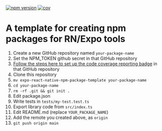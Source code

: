 [![npm version](https://img.shields.io/npm/v/@pachun/YOUR_PACKAGE_NAME.svg)](https://www.npmjs.com/package/@pachun/YOUR_PACKAGE_NAME)
[![cov](https://pachun.github.io/YOUR_PACKAGE_NAME/badges/coverage.svg)](https://github.com/pachun/YOUR_PACKAGE_NAME/actions)

# A template for creating npm packages for RN/Expo tools

1. Create a new GitHub repository named `your-package-name`
1. Set the NPM_TOKEN github secret in that GitHub repository
1. [Follow the steps here to set up the code coverage reporting badge](https://github.com/marketplace/actions/coverage-badge) in that GitHub repository
1. Clone this repository
1. `mv expo-react-native-npm-package-template your-package-name`
1. `cd your-package-name`
1. `rm -rf .git && git init .`
1. Edit package.json
1. Write tests in `tests/my-test.test.ts`
1. Export library code from `src/index.ts`
1. Edit README.md (replace `YOUR_PACKAGE_NAME`)
1. Add the remote you created above, as `origin`
1. `git push origin main`
